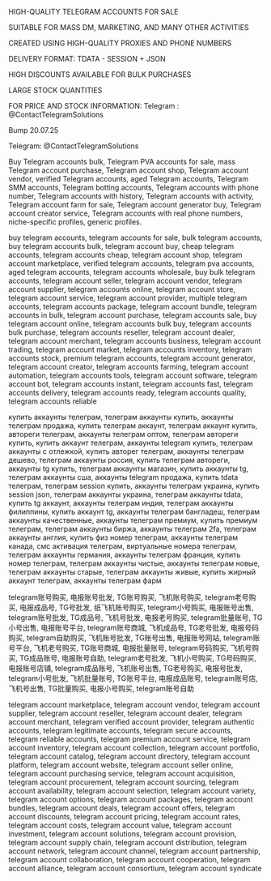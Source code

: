 HIGH-QUALITY TELEGRAM ACCOUNTS FOR SALE 

SUITABLE FOR MASS DM, MARKETING, AND MANY OTHER ACTIVITIES

CREATED USING HIGH-QUALITY PROXIES AND PHONE NUMBERS

DELIVERY FORMAT: TDATA - SESSION + JSON

HIGH DISCOUNTS AVAILABLE FOR BULK PURCHASES

LARGE STOCK QUANTITIES

FOR PRICE AND STOCK INFORMATION: Telegram : @ContactTelegramSolutions

Bump 20.07.25

Telegram: @ContactTelegramSolutions


Buy Telegram accounts bulk, Telegram PVA accounts for sale, mass Telegram account purchase, Telegram account shop, Telegram account vendor, verified Telegram accounts, aged Telegram accounts, Telegram SMM accounts, Telegram botting accounts, Telegram accounts with phone number, Telegram accounts with history, Telegram accounts with activity, Telegram account farm for sale, Telegram account generator buy, Telegram account creator service, Telegram accounts with real phone numbers, niche-specific profiles, generic profiles.

buy telegram accounts, telegram accounts for sale, bulk telegram accounts, buy telegram accounts bulk, telegram account buy, cheap telegram accounts, telegram accounts cheap, telegram account shop, telegram account marketplace, verified telegram accounts, telegram pva accounts, aged telegram accounts, telegram accounts wholesale, buy bulk telegram accounts, telegram account seller, telegram account vendor, telegram account supplier, telegram accounts online, telegram account store, telegram account service, telegram account provider, multiple telegram accounts, telegram accounts package, telegram account bundle, telegram accounts in bulk, telegram account purchase, telegram accounts sale, buy telegram account online, telegram accounts bulk buy, telegram accounts bulk purchase, telegram accounts reseller, telegram account dealer, telegram account merchant, telegram accounts business, telegram account trading, telegram account market, telegram accounts inventory, telegram accounts stock, premium telegram accounts, telegram account generator, telegram account creator, telegram accounts farming, telegram account automation, telegram accounts tools, telegram account software, telegram account bot, telegram accounts instant, telegram accounts fast, telegram accounts delivery, telegram accounts ready, telegram accounts quality, telegram accounts reliable

купить аккаунты телеграм, телеграм аккаунты купить, аккаунты телеграм продажа, купить телеграм аккаунт, телеграм аккаунт купить, автореги телеграм, аккаунты телеграм оптом, телеграм автореги купить, купить аккаунт телеграм, аккаунты telegram купить, телеграм аккаунты с отлежкой, купить авторег телеграм, аккаунты телеграм дешево, телеграм аккаунты россия, купить телеграм автореги, аккаунты tg купить, телеграм аккаунты магазин, купить аккаунты tg, телеграм аккаунты сша, аккаунты telegram продажа, купить tdata телеграм, телеграм session купить, аккаунты телеграм украина, купить session json, телеграм аккаунты украина, телеграм аккаунты tdata, купить tg аккаунт, аккаунты телеграм индия, телеграм аккаунты филиппины, купить аккаунт tg, аккаунты телеграм бангладеш, телеграм аккаунты качественные, аккаунты телеграм премиум, купить премиум телеграм, телеграм аккаунты биржа, аккаунты телеграм 2fa, телеграм аккаунты англия, купить физ номер телеграм, аккаунты телеграм канада, смс активация телеграм, виртуальные номера телеграм, телеграм аккаунты германия, аккаунты телеграм франция, купить номер телеграм, телеграм аккаунты чистые, аккаунты телеграм новые, телеграм аккаунты старые, телеграм аккаунты живые, купить жирный аккаунт телеграм, аккаунты телеграм фарм


telegram账号购买, 电报账号批发, TG账号购买, 飞机账号购买, telegram老号购买, 电报成品号, TG号批发, 纸飞机账号购买, telegram小号购买, 电报账号出售, telegram账号批发, TG成品号, 飞机号批发, 电报老号购买, telegram批量账号, TG小号出售, 电报账号平台, telegram账号商城, 飞机成品号, TG老号批发, 电报号码购买, telegram自助购买, 飞机账号批发, TG账号出售, 电报账号网站, telegram账号平台, 飞机老号购买, TG账号商城, 电报批量账号, telegram号码购买, 飞机号购买, TG成品账号, 电报账号自助, telegram老号批发, 飞机小号购买, TG号码购买, 电报账号店铺, telegram成品账号, 飞机账号出售, TG老号购买, 电报号批发, telegram小号批发, 飞机批量账号, TG账号平台, 电报成品账号, telegram账号店, 飞机号出售, TG批量购买, 电报小号购买, telegram账号自助

telegram account marketplace, telegram account vendor, telegram account supplier, telegram account reseller, telegram account dealer, telegram account merchant, telegram verified account provider, telegram authentic accounts, telegram legitimate accounts, telegram secure accounts, telegram reliable accounts, telegram premium account service, telegram account inventory, telegram account collection, telegram account portfolio, telegram account catalog, telegram account directory, telegram account platform, telegram account website, telegram account seller online, telegram account purchasing service, telegram account acquisition, telegram account procurement, telegram account sourcing, telegram account availability, telegram account selection, telegram account variety, telegram account options, telegram account packages, telegram account bundles, telegram account deals, telegram account offers, telegram account discounts, telegram account pricing, telegram account rates, telegram account costs, telegram account value, telegram account investment, telegram account solutions, telegram account provision, telegram account supply chain, telegram account distribution, telegram account network, telegram account channel, telegram account partnership, telegram account collaboration, telegram account cooperation, telegram account alliance, telegram account consortium, telegram account syndicate
